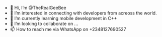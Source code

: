 - 👋 Hi, I’m @TheRealGeeBee
- 👀 I’m interested in connecting with developers from acreoss the world.
- 🌱 I’m currently learning mobile development in C++
- 💞️ I’m looking to collaborate on ...
- 📫 How to reach me via WhatsApp on +2348127690527

<!---
TheRealGeeBee/TheRealGeeBee is a ✨ special ✨ repository because its `README.md` (this file) appears on your GitHub profile.
You can click the Preview link to take a look at your changes.
--->
